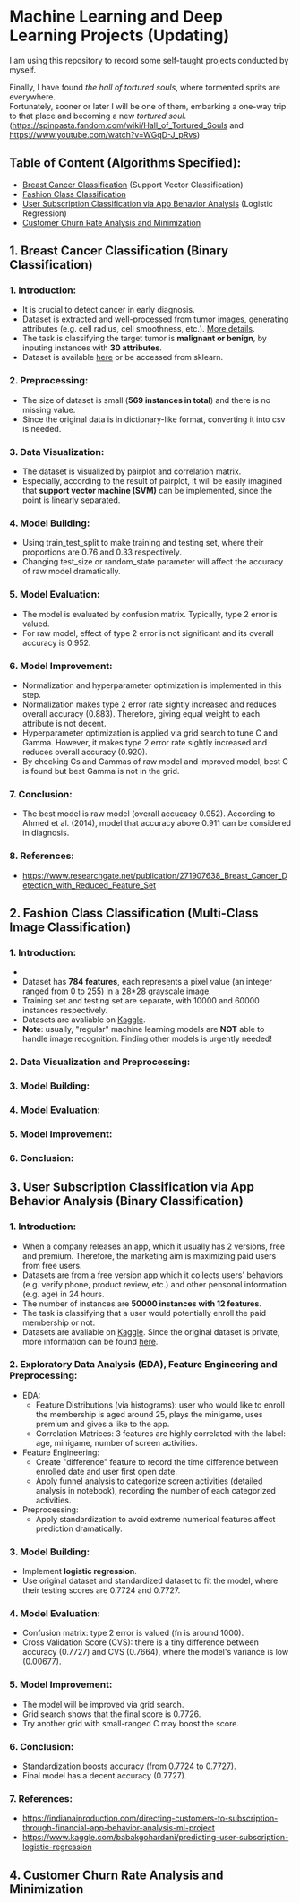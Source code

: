 # Machine Learning and Deep Learning Projects (Updating)

I am using this repository to record some self-taught projects conducted by myself. 

Finally, I have found *the hall of tortured souls*, where tormented sprits are everywhere.\
Fortunately, sooner or later I will be one of them, embarking a one-way trip to that place and becoming a new *tortured soul*.\
(https://spinpasta.fandom.com/wiki/Hall_of_Tortured_Souls and https://www.youtube.com/watch?v=WGqD-J_pRvs)

## Table of Content (Algorithms Specified):
- [Breast Cancer Classification](#1-breast-cancer-classification-binary-classification) (Support Vector Classification)
- [Fashion Class Classification](#2-fashion-class-classification-multi-class-image-classification)
- [User Subscription Classification via App Behavior Analysis](#3-user-subscription-classification-via-app-behavior-analysis-binary-classification) (Logistic Regression)
- [Customer Churn Rate Analysis and Minimization](#4-customer-churn-rate-analysis-and-minimization)


## 1. Breast Cancer Classification (Binary Classification)

### 1. Introduction:
  - It is crucial to detect cancer in early diagnosis. 
  - Dataset is extracted and well-processed from tumor images, generating attributes (e.g. cell radius, cell smoothness, etc.). [More details](https://github.com/Jacob-Ji-1453/Machine-Learning-and-Deep-Learning-Projects/blob/main/1.%20Breast%20Cancer%20Classification/wdbc.names).
  - The task is classifying the target tumor is **malignant or benign**, by inputing instances with **30 attributes**.
  - Dataset is available [here](https://archive.ics.uci.edu/ml/datasets/breast+cancer+wisconsin+(diagnostic)) or be accessed from sklearn. 

### 2. Preprocessing:
  - The size of dataset is small (**569 instances in total**) and there is no missing value. 
  - Since the original data is in dictionary-like format, converting it into csv is needed.
  
### 3. Data Visualization:
  - The dataset is visualized by pairplot and correlation matrix.
  - Especially, according to the result of pairplot, it will be easily imagined that **support vector machine (SVM)** can be implemented, since the point is linearly separated.

### 4. Model Building:
  - Using train_test_split to make training and testing set, where their proportions are 0.76 and 0.33 respectively.
  - Changing test_size or random_state parameter will affect the accuracy of raw model dramatically.

### 5. Model Evaluation:
  - The model is evaluated by confusion matrix. Typically, type 2 error is valued.
  - For raw model, effect of type 2 error is not significant and its overall accuracy is 0.952.

### 6. Model Improvement:
  - Normalization and hyperparameter optimization is implemented in this step.
  - Normalization makes type 2 error rate sightly increased and reduces overall accuracy (0.883). Therefore, giving equal weight to each attribute is not decent.
  - Hyperparameter optimization is applied via grid search to tune C and Gamma. However, it makes type 2 error rate sightly increased and reduces overall accuracy (0.920). 
  - By checking Cs and Gammas of raw model and improved model, best C is found but best Gamma is not in the grid.

### 7. Conclusion:
  - The best model is raw model (overall accucacy 0.952). According to Ahmed et al. (2014), model that accuracy above 0.911 can be considered in diagnosis. 
 
### 8. References:
  - https://www.researchgate.net/publication/271907638_Breast_Cancer_Detection_with_Reduced_Feature_Set

## 2. Fashion Class Classification (Multi-Class Image Classification)

### 1. Introduction:
  - 
  - Dataset has **784 features**, each represents a pixel value (an integer ranged from 0 to 255) in a 28*28 grayscale image.
  - Training set and testing set are separate, with 10000 and 60000 instances respectively.
  - Datasets are avaliable on [Kaggle](https://www.kaggle.com/zalando-research/fashionmnist).
  - **Note**: usually, "regular" machine learning models are **NOT** able to handle image recognition. Finding other models is urgently needed! 

### 2. Data Visualization and Preprocessing:

### 3. Model Building:

### 4. Model Evaluation:

### 5. Model Improvement:

### 6. Conclusion:

## 3. User Subscription Classification via App Behavior Analysis (Binary Classification)

### 1. Introduction:
  - When a company releases an app, which it usually has 2 versions, free and premium. Therefore, the marketing aim is maximizing paid users from free users.
  - Datasets are from a free version app which it collects users' behaviors (e.g. verify phone, product review, etc.) and other pensonal information (e.g. age) in 24 hours. 
  - The number of instances are **50000 instances with 12 features**.
  - The task is classifying that a user would potentially enroll the paid membership or not.
  - Datasets are avaliable on [Kaggle](https://www.kaggle.com/abhishek2602/appdata10). Since the original dataset is private, more information can be found [here](https://indianaiproduction.com/directing-customers-to-subscription-through-financial-app-behavior-analysis-ml-project).

### 2. Exploratory Data Analysis (EDA), Feature Engineering and Preprocessing:
  - EDA:
    - Feature Distributions (via histograms): user who would like to enroll the membership is aged around 25, plays the minigame, uses premium and gives a like to the app. 
    - Correlation Matrices: 3 features are highly correlated with the label: age, minigame, number of screen activities.
  - Feature Engineering:
    - Create "difference" feature to record the time difference between enrolled date and user first open date.
    - Apply funnel analysis to categorize screen activities (detailed analysis in notebook), recording the number of each categorized activities.
  - Preprocessing:
    - Apply standardization to avoid extreme numerical features affect prediction dramatically.

### 3. Model Building:
  - Implement **logistic regression**.
  - Use original dataset and standardized dataset to fit the model, where their testing scores are 0.7724 and 0.7727.
  
### 4. Model Evaluation:
  - Confusion matrix: type 2 error is valued (fn is around 1000).
  - Cross Validation Score (CVS): there is a tiny difference between accuracy (0.7727) and CVS (0.7664), where the model's variance is low (0.00677).

### 5. Model Improvement:
  - The model will be improved via grid search.
  - Grid search shows that the final score is 0.7726.
  - Try another grid with small-ranged C may boost the score.

### 6. Conclusion:
  - Standardization boosts accuracy (from 0.7724 to 0.7727).
  - Final model has a decent accuracy (0.7727). 

### 7. References:
  - https://indianaiproduction.com/directing-customers-to-subscription-through-financial-app-behavior-analysis-ml-project
  - https://www.kaggle.com/babakgohardani/predicting-user-subscription-logistic-regression


## 4. Customer Churn Rate Analysis and Minimization
